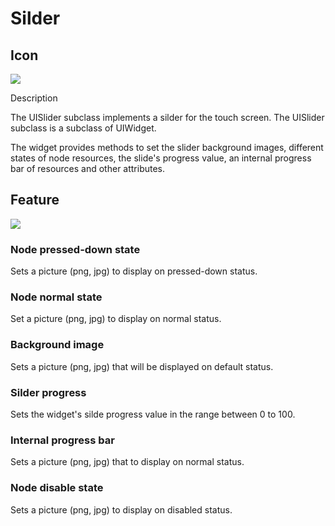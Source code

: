 # Silder

## Icon

![](img/3-3-11-img-01.png)

Description

The UISlider subclass implements a silder for the touch screen. The UISlider subclass is a subclass of UIWidget.

The widget provides methods to set the slider background images, different states of node resources, the slide's progress value, an internal progress bar of resources and other attributes.


## Feature

![](img/3-3-11-img-02.png)

### Node pressed-down state

Sets a picture (png, jpg) to display on pressed-down status.

### Node normal state

Set a picture (png, jpg) to display on normal status.

### Background image

Sets a picture (png, jpg) that will be displayed on default status.

### Silder progress

Sets the widget's silde progress value in the range between 0 to 100.

### Internal progress bar

Sets a picture (png, jpg) that to display on normal status.

### Node disable state

Sets a picture (png, jpg) to display on disabled status.